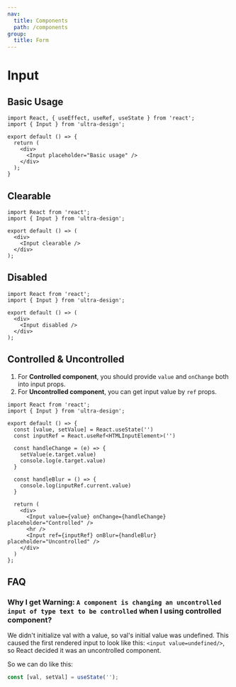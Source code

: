 ```yaml
---
nav:
  title: Components
  path: /components
group:
  title: Form
---
```


# Input

## Basic Usage

```tsx
import React, { useEffect, useRef, useState } from 'react';
import { Input } from 'ultra-design';

export default () => {
  return (
    <div>
      <Input placeholder="Basic usage" />
    </div>
  );
}
```

## Clearable
```tsx
import React from 'react';
import { Input } from 'ultra-design';

export default () => (
  <div>
    <Input clearable />
  </div>
);
```

## Disabled
```tsx
import React from 'react';
import { Input } from 'ultra-design';

export default () => (
  <div>
    <Input disabled />
  </div>
);
```

## Controlled & Uncontrolled
1. For **Controlled component**, you should provide `value` and `onChange` both into input props.
2. For **Uncontrolled component**, you can get input value by `ref` props.

```tsx
import React from 'react';
import { Input } from 'ultra-design';

export default () => {
  const [value, setValue] = React.useState('')
  const inputRef = React.useRef<HTMLInputElement>('')

  const handleChange = (e) => {
    setValue(e.target.value)
    console.log(e.target.value)
  }
  
  const handleBlur = () => {
    console.log(inputRef.current.value)
  }

  return (
    <div>
      <Input value={value} onChange={handleChange} placeholder="Controlled" />
      <hr />
      <Input ref={inputRef} onBlur={handleBlur} placeholder="Uncontrolled" />
    </div>
  )
};
```

<API src="./index.ts" />

## FAQ

### Why I get Warning: `A component is changing an uncontrolled input of type text to be controlled` when I using controlled component?

  We didn't initialize val with a value, so val's initial value was undefined. This caused the first rendered input to look like this: `<input value=undefined/>`, so React decided it was an uncontrolled component.
  
  So we can do like this:
  
  ```js
  const [val, setVal] = useState('');
```